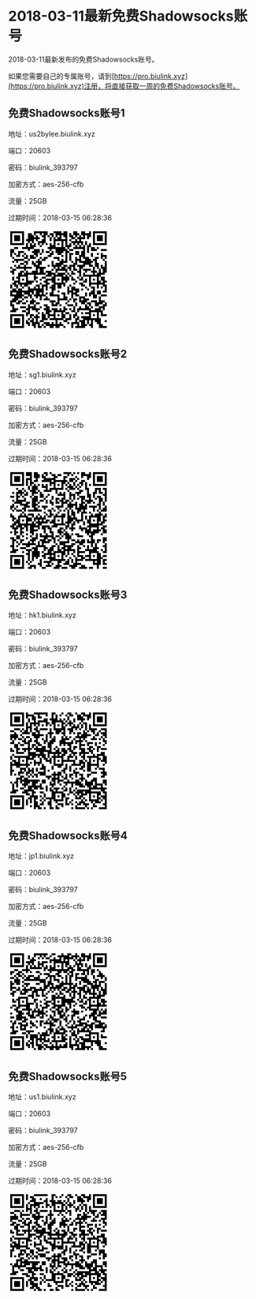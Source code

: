 # 2018-03-11最新免费Shadowsocks账号

2018-03-11最新发布的免费Shadowsocks账号。

如果您需要自己的专属账号，请到[https://pro.biulink.xyz](https://pro.biulink.xyz)注册，将直接获取一周的免费Shadowsocks账号。

## 免费Shadowsocks账号1

地址：us2bylee.biulink.xyz

端口：20603

密码：biulink_393797

加密方式：aes-256-cfb

流量：25GB

过期时间：2018-03-15 06:28:36

![二维码](qrcode/bf40d687-e11a-40b9-b011-3ec7decc6fc2.png)

## 免费Shadowsocks账号2

地址：sg1.biulink.xyz

端口：20603

密码：biulink_393797

加密方式：aes-256-cfb

流量：25GB

过期时间：2018-03-15 06:28:36

![二维码](qrcode/f5e6c3bf-5069-4a5c-a286-1dcae1d2b199.png)

## 免费Shadowsocks账号3

地址：hk1.biulink.xyz

端口：20603

密码：biulink_393797

加密方式：aes-256-cfb

流量：25GB

过期时间：2018-03-15 06:28:36

![二维码](qrcode/1f39903f-7e39-4635-bc9e-61d9eac860b3.png)

## 免费Shadowsocks账号4

地址：jp1.biulink.xyz

端口：20603

密码：biulink_393797

加密方式：aes-256-cfb

流量：25GB

过期时间：2018-03-15 06:28:36

![二维码](qrcode/b21bdb38-d1dc-46f8-a52f-0e01e8244905.png)

## 免费Shadowsocks账号5

地址：us1.biulink.xyz

端口：20603

密码：biulink_393797

加密方式：aes-256-cfb

流量：25GB

过期时间：2018-03-15 06:28:36

![二维码](qrcode/646a5e69-cf8d-49fa-9980-a14b48f08c66.png)

